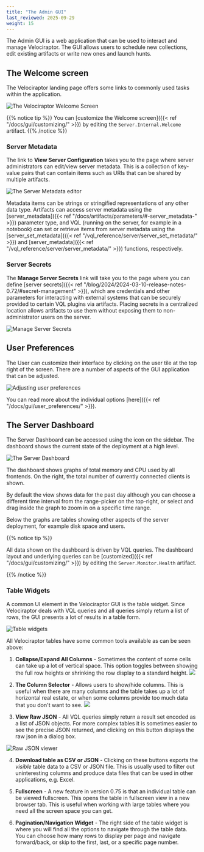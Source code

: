 ```yaml
---
title: "The Admin GUI"
last_reviewed: 2025-09-29
weight: 15
---
```


The Admin GUI is a web application that can be used to interact and
manage Velociraptor. The GUI allows users to schedule new collections,
edit existing artifacts or write new ones and launch hunts.

## The Welcome screen

The Velociraptor landing page offers some links to commonly used tasks
within the application.

![The Velociraptor Welcome Screen](welcome.png)

{{% notice tip %}}
You can
[customize the Welcome screen]({{< ref "/docs/gui/customizing/" >}})
by editing the `Server.Internal.Welcome` artifact.
{{% /notice %}}

### Server Metadata

The link to **View Server Configuration** takes you to the page where server
administrators can edit/view server metadata. This is a collection of key-value
pairs that can contain items such as URIs that can be shared by multiple
artifacts.

![The Server Metadata editor](server_metadata.png)

Metadata items can be strings or stringified representations of any other data
type. Artifacts can access server metadata using the
[server_metadata]({{< ref "/docs/artifacts/parameters/#-server_metadata-" >}})
parameter type, and VQL (running on the server, for example in a notebook) can
set or retrieve items from server metadata using the
[server_set_metadata]({{< ref "/vql_reference/server/server_set_metadata/" >}})
and
[server_metadata]({{< ref "/vql_reference/server/server_metadata/" >}})
functions, respectively.

### Server Secrets

The **Manage Server Secrets** link will take you to the page where you can
define [server secrets]({{< ref "/blog/2024/2024-03-10-release-notes-0.72/#secret-management" >}}),
which are credentials and other parameters for interacting with external systems
that can be securely provided to certain VQL plugins via artifacts. Placing
secrets in a centralized location allows artifacts to use them without exposing
them to non-administrator users on the server.

![Manage Server Secrets](server_secrets.png)

## User Preferences

The User can customize their interface by clicking on the user tile at the top
right of the screen. There are a number of aspects of the GUI application that
can be adjusted.

![Adjusting user preferences](preferences_light.svg)

You can read more about the individual options
[here]({{< ref "/docs/gui/user_preferences/" >}}).


## The Server Dashboard

The Server Dashboard can be accessed using the <i class="fas fa-home"></i> icon
on the sidebar. The dashboard shows the current state of the deployment at a
high level.

![The Server Dashboard](dashboard.png)

The dashboard shows graphs of total memory and CPU used by all frontends. On the
right, the total number of currently connected clients is shown.

By default the view shows data for the past day although you can choose a
different time interval from the range-picker on the top-right, or select and
drag inside the graph to zoom in on a specific time range.

Below the graphs are tables showing other aspects of the server deployment, for
example disk space and users.

{{% notice tip %}}

All data shown on the dashboard is driven by VQL queries.
The dashboard layout and underlying queries can be
[customized]({{< ref "/docs/gui/customizing/" >}})
by editing the `Server.Monitor.Health` artifact.

{{% /notice %}}

### Table Widgets

A common UI element in the Velociraptor GUI is the table widget. Since
Velociraptor deals with VQL queries and all queries simply return a
list of rows, the GUI presents a lot of results in a table form.

![Table widgets](table_widgets.png)

All Velociraptor tables have some common tools available as can be
seen above:

1. **Collapse/Expand All Columns** - Sometimes the content of some cells can take up
   a lot of vertical space. This option toggles between showing the full row
   heights or shrinking the row display to a standard height.
   ![](widget_collapse.png)

2. **The Column Selector** - Allows users to show/hide columns. This is
   useful when there are many columns and the table takes up a lot of
   horizontal real estate, or when some columns provide too much
   data that you don't want to see.
   ![](widget_columns.png)

3. **View Raw JSON** - All VQL queries simply return a result set encoded
   as a list of JSON objects. For more complex tables it is sometimes
   easier to see the precise JSON returned, and clicking on this
   button displays the raw json in a dialog box.

![Raw JSON viewer](raw_json_view.png)

4. **Download table as CSV or JSON** - Clicking on these buttons exports the
   _visible_ table data to a CSV or JSON file. This is usually used to filter
   out uninteresting columns and produce data files that can be used in other
   applications, e.g. Excel.

5. **Fullscreen** - A new feature in version 0.75 is that an individual table
   can be viewed fullscreen. This opens the table in fullscreen view in a new
   browser tab. This is useful when working with large tables where you need all
   the screen space you can get.

6. **Pagination/Navigation Widget** - The right side of the table widget is
   where you will find all the options to navigate through the table data. You
   can choose how many rows to display per page and navigate forward/back, or
   skip to the first, last, or a specific page number.